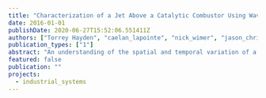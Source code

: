 ```yaml
---
title: "Characterization of a Jet Above a Catalytic Combustor Using Wavelength Modulation Spectroscopy"
date: 2016-01-01
publishDate: 2020-06-27T15:52:06.551411Z
authors: ["Torrey Hayden", "caelan_lapointe", "nick_wimer", "jason_christopher", "peter_hamlington", "greg_rieker"]
publication_types: ["1"]
abstract: "An understanding of the spatial and temporal variation of a non-uniform combustion environment can aid in the optimization of industrial and power production processes. Absorption spectroscopy is often used to quantify temperature and species mole fraction, but is limited to line-of-sight measurements. Without an understanding of the non-uniform flow-field, it is difficult to interpret species mole fraction quantities using standard absorption spectroscopy approaches. We demonstrate a new approach to characterize the species mole fraction by using computational fluid dynamics models to inform the data interpretation through a pathlength weighting function. The technique is demonstrated in a heated buoyant jet above a catalytic combustor, by performing a fine vertical scan and 2D scan of the combustor. The results suggest the path length correction can have a significant impact on the measured values, which may lead to new conclusions."
featured: false
publication: ""
projects:
  - industrial_systems
---
```


